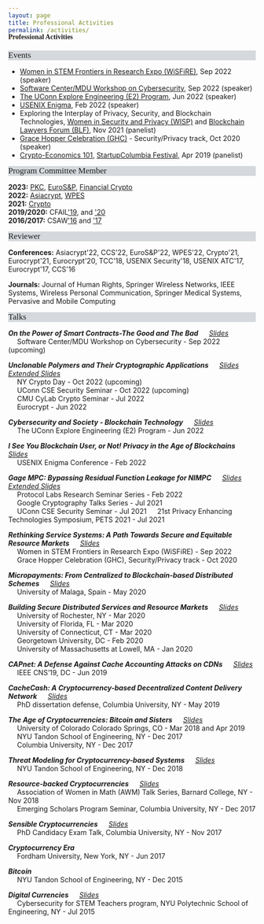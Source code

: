 ```yaml
---
layout: page
title: Professional Activities
permalink: /activities/
---
```


<h4 style="font-family: 'Comic Sans MS'; margin-top: -30px;">Professional Activities</h4>

<div style="font-family: 'Comic Sans MS'; font-size:17px; background-color:rgb(213, 216, 220);margin-bottom:6px;">Events</div> 

* [Women in STEM Frontiers in Research Expo (WiSFiRE)](), Sep 2022 (speaker) <br/>
* [Software Center/MDU Workshop on Cybersecurity](https://www.software-center.se/event/ws_cybersecurity_mdu/), Sep 2022 (speaker) <br/>
* [The UConn Explore Engineering (E2) Program](https://inclusion.engr.uconn.edu/explore-engineering/), Jun 2022 (speaker) <br/>
* [USENIX Enigma](https://www.usenix.org/conference/enigma2022), Feb 2022 (speaker) <br/>
* Exploring the Interplay of Privacy, Security, and Blockchain Technologies, [Women in Security and Privacy (WISP)](https://www.wisporg.com/) and [Blockchain Lawyers Forum (BLF)](https://www.blockchainlawyersforum.com/), Nov 2021 (panelist) <br/>
* [Grace Hopper Celebration (GHC)](https://ghc.anitab.org/) - Security/Privacy track, Oct 2020 (speaker) <br/>
* [Crypto-Economics 101](https://startup-columbia.squarespace.com/panels-keynotes/2019/04/06/crypto-economics-101), [StartupColumbia Festival](https://www.startupcolumbia.org/2019-festival), Apr 2019 (panelist) <br/>


<div style="font-family: 'Comic Sans MS'; font-size:17px; background-color:rgb(213, 216, 220);margin-bottom:6px;">Program Committee Member</div> 

**2023:** [PKC](), [EuroS&P](), [Financial Crypto]() <br/>
**2022:** [Asiacrypt](https://asiacrypt.iacr.org/2022/), [WPES](https://arc.encs.concordia.ca/wpes22/cfp.html) <br/>
**2021:** [Crypto](https://crypto.iacr.org/2021/) <br/>
**2019/2020:** CFAIL['19](https://www.cfail.org/past-events), and ['20](https://www.cfail.org/cfail-2020) <br/>
**2016/2017:** CSAW['16](https://engineering.nyu.edu/events/2016/11/10/csaw-16) and ['17](https://engineering.nyu.edu/events/2017/11/09/cyber-security-awareness-week-csaw-2017) <br/>


<div style="font-family: 'Comic Sans MS'; font-size:17px; background-color:rgb(213, 216, 220);margin-bottom:6px;">Reviewer</div>

**Conferences:** Asiacrypt'22, CCS'22, EuroS&P'22, WPES'22, Crypto'21, Eurocrypt'21, Eurocrypt'20, TCC'18, USENIX Security'18, USENIX ATC'17, Eurocrypt'17, CCS'16 <br/>

**Journals:** Journal of Human Rights, Springer Wireless Networks, IEEE Systems, Wireless Personal Communication, Springer Medical Systems, Pervasive and Mobile Computing <br/>


<div style="font-family: 'Comic Sans MS'; font-size:17px; background-color:rgb(213, 216, 220);margin-bottom:6px;">Talks</div> 

***On the Power of Smart Contracts-The Good and The Bad*** &emsp; [_Slides_]() <br/> 
&emsp; Software Center/MDU Workshop on Cybersecurity - Sep 2022 (upcoming)

***Unclonable Polymers and Their Cryptographic Applications*** &emsp; [_Slides_](../slides/eurocrypt22.pdf) &emsp; [_Extended Slides_](../slides/ediblecrypto-ext.pdf) <br/> 
&emsp; NY Crypto Day - Oct 2022 (upcoming)<br/>
&emsp; UConn CSE Security Seminar - Oct 2022 (upcoming)<br/>
&emsp; CMU CyLab Crypto Seminar - Jul 2022<br/>
&emsp; Eurocrypt - Jun 2022

***Cybersecurity and Society - Blockchain Technology*** &emsp; [_Slides_](../slides/uconn-explore-eng-talk.pdf) <br/> 
&emsp; The UConn Explore Engineering (E2) Program - Jun 2022

***I See You Blockchain User, or Not! Privacy in the Age of Blockchains*** &emsp; [_Slides_](../slides/enigma2022.pdf) <br/> 
&emsp; USENIX Enigma Conference - Feb 2022

***Gage MPC: Bypassing Residual Function Leakage for NIMPC*** &emsp; [_Slides_](../slides/gagempc-pets-2021.pdf) &emsp; [_Extended Slides_](../slides/gagempc-ext.pdf)<br/> 
&emsp; Protocol Labs Research Seminar Series - Feb 2022<br/>
&emsp; Google Cryptography Talks Series - Jul 2021<br/>
&emsp; UConn CSE Security Seminar - Jul 2021
&emsp; 21st Privacy Enhancing Technologies Symposium, PETS 2021 - Jul 2021<br/>

***Rethinking Service Systems: A Path Towards Secure and Equitable Resource Markets*** &emsp; [_Slides_](../slides/ghc-2020-talk.pdf)<br/> 
&emsp; Women in STEM Frontiers in Research Expo (WiSFiRE) - Sep 2022<br/>
&emsp; Grace Hopper Celebration (GHC), Security/Privacy track - Oct 2020

***Micropayments: From Centralized to Blockchain-based Distributed Schemes*** &emsp; [_Slides_](../slides/micropayments-talk.pdf)<br/> 
&emsp; University of Malaga, Spain - May 2020

***Building Secure Distributed Services and Resource Markets*** &emsp; [_Slides_](../slides/job-talk.pdf)<br/> 
&emsp; University of Rochester, NY - Mar 2020<br/>
&emsp; University of Florida, FL - Mar 2020<br/>
&emsp; University of Connecticut, CT - Mar 2020<br/>
&emsp; Georgetown University, DC - Feb 2020<br/>
&emsp; University of Massachusetts at Lowell, MA - Jan 2020<br/>

***CAPnet: A Defense Against Cache Accounting Attacks on CDNs*** &emsp; [_Slides_](../slides/capnet-cns-2019.pdf)<br/> 
&emsp; IEEE CNS’19, DC - Jun 2019

***CacheCash: A Cryptocurrency-based Decentralized Content Delivery Network*** &emsp; [_Slides_](../slides/cachecash-thesis-defense.pdf)<br/>
&emsp; PhD dissertation defense, Columbia University, NY - May 2019 

***The Age of Cryptocurrencies: Bitcoin and Sisters*** &emsp; [_Slides_](../slides/age-of-cryptocurrencies.pdf)<br/>
&emsp; University of Colorado Colorado Springs, CO - Mar 2018 and Apr 2019<br/>
&emsp; NYU Tandon School of Engineering, NY - Dec 2017<br/>
&emsp; Columbia University, NY - Dec 2017

***Threat Modeling for Cryptocurrency-based Systems*** &emsp; [_Slides_](../slides/threat-modeling-for-cryptocurrency-based-systems.pdf)<br/>
&emsp; NYU Tandon School of Engineering, NY - Dec 2018

***Resource-backed Cryptocurrencies*** &emsp; [_Slides_](../slides/resource-backed-cryptocurrencies-talk.pdf)<br/>
&emsp; Association of Women in Math (AWM) Talk Series, Barnard College, NY - Nov 2018<br/>
&emsp; Emerging Scholars Program Seminar, Columbia University, NY - Dec 2017

***Sensible Cryptocurrencies*** &emsp; [_Slides_](../slides/sensible-cryptocurrencies-talk.pdf)<br/>
&emsp; PhD Candidacy Exam Talk, Columbia University, NY - Nov 2017

***Cryptocurrency Era***<br/>
&emsp; Fordham University, New York, NY - Jun 2017 

***Bitcoin***<br/>
&emsp; NYU Tandon School of Engineering, NY - Dec 2015 

***Digital Currencies*** &emsp; [_Slides_](../slides/Digital-currencies-talk.pdf)<br/>
&emsp; Cybersecurity for STEM Teachers program, NYU Polytechnic School of Engineering, NY - Jul 2015<br/><br/> 

